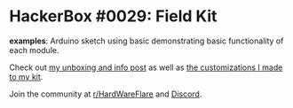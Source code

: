 # HackerBox #0029: Field Kit

**examples**: Arduino sketch using basic demonstrating basic functionality of each module.
 
Check out [my unboxing and info post](https://nick.blog/2018/04/06/hackerbox-0029-field-kit/) as well as [the customizations I made to my kit](http://nick.blog/2018/04/16/hackerbox-0029-field-kit-updates).

Join the community at [r/HardWareFlare](https://www.reddit.com/r/HardWareFlare/) and [Discord](https://discord.gg/H33trfN).
